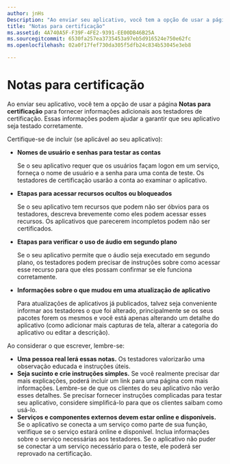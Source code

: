 ```yaml
---
author: jnHs
Description: "Ao enviar seu aplicativo, você tem a opção de usar a página Notas para certificação para fornecer informações adicionais aos testadores de certificação. Essas informações podem ajudar a garantir que seu aplicativo seja testado corretamente."
title: "Notas para certificação"
ms.assetid: 4A740A5F-F39F-4FE2-9391-EE00DB46B25A
ms.sourcegitcommit: 6530fa257ea3735453a97eb5d916524e750e62fc
ms.openlocfilehash: 02a0f17fef730da305f5dfb24c834b53045e3eb8

---
```


# Notas para certificação


Ao enviar seu aplicativo, você tem a opção de usar a página **Notas para certificação** para fornecer informações adicionais aos testadores de certificação. Essas informações podem ajudar a garantir que seu aplicativo seja testado corretamente.

Certifique-se de incluir (se aplicável ao seu aplicativo):

-   **Nomes de usuário e senhas para testar as contas**

    Se o seu aplicativo requer que os usuários façam logon em um serviço, forneça o nome de usuário e a senha para uma conta de teste. Os testadores de certificação usarão a conta ao examinar o aplicativo.

-   **Etapas para acessar recursos ocultos ou bloqueados**

    Se o seu aplicativo tem recursos que podem não ser óbvios para os testadores, descreva brevemente como eles podem acessar esses recursos. Os aplicativos que parecerem incompletos podem não ser certificados.

-   **Etapas para verificar o uso de áudio em segundo plano**

    Se o seu aplicativo permite que o áudio seja executado em segundo plano, os testadores podem precisar de instruções sobre como acessar esse recurso para que eles possam confirmar se ele funciona corretamente.

-   **Informações sobre o que mudou em uma atualização de aplicativo**

    Para atualizações de aplicativos já publicados, talvez seja conveniente informar aos testadores o que foi alterado, principalmente se os seus pacotes forem os mesmos e você está apenas alterando um detalhe do aplicativo (como adicionar mais capturas de tela, alterar a categoria do aplicativo ou editar a descrição).

Ao considerar o que escrever, lembre-se:

-   **Uma pessoa real lerá essas notas.** Os testadores valorizarão uma observação educada e instruções úteis.
-   **Seja sucinto e crie instruções simples.** Se você realmente precisar dar mais explicações, poderá incluir um link para uma página com mais informações. Lembre-se de que os clientes do seu aplicativo não verão esses detalhes. Se precisar fornecer instruções complicadas para testar seu aplicativo, considere simplificá-lo para que os clientes saibam como usá-lo.
-   **Serviços e componentes externos devem estar online e disponíveis.** Se o aplicativo se conecta a um serviço como parte de sua função, verifique se o serviço estará online e disponível. Inclua informações sobre o serviço necessárias aos testadores. Se o aplicativo não puder se conectar a um serviço necessário para o teste, ele poderá ser reprovado na certificação.

 

 







<!--HONumber=Jun16_HO4-->



